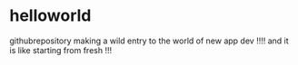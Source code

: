 # helloworld
githubrepository
making a wild entry to the world of new app dev !!!! and it is like starting from fresh !!!
